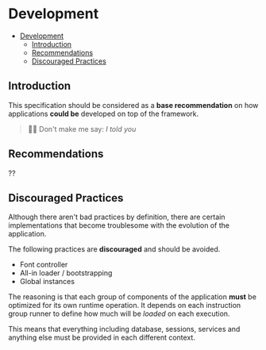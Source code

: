 # Development

- [Development](#development)
  - [Introduction](#introduction)
  - [Recommendations](#recommendations)
  - [Discouraged Practices](#discouraged-practices)

## Introduction

This specification should be considered as a **base recommendation** on how applications **could be** developed on top of the framework.

> 👴🏾 Don't make me say: _I told you_

## Recommendations

??

## Discouraged Practices

Although there aren't bad practices by definition, there are certain implementations that become troublesome with the evolution of the application.

The following practices are **discouraged** and should be avoided.

* Font controller
* All-in loader / bootstrapping
* Global instances

The reasoning is that each group of components of the application **must** be optimized for its own runtime operation. It depends on each instruction group runner to define how much will be _loaded_ on each execution.

This means that everything including database, sessions, services and anything else must be provided in each different context.